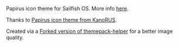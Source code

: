 Papirus icon theme for Sailfish OS. More info [here](https://github.com/fravaccaro/themepacksupport-sailfishos/wiki/Get-started).

Thanks to [Papirus icon theme from KanoRUS](http://kanorus.deviantart.com/art/Papirus-icon-theme-539033710).

Created via a [Forked version of themepack-helper](https://github.com/dfstorm/themepack-helper) for a better image quality.
